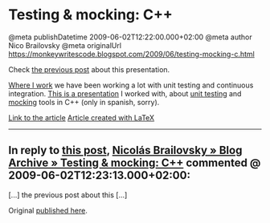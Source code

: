 # Testing &amp; mocking: C++

@meta publishDatetime 2009-06-02T12:22:00.000+02:00
@meta author Nico Brailovsky
@meta originalUrl https://monkeywritescode.blogspot.com/2009/06/testing-mocking-c.html

Check [the previous post](/blog_md/2009/0602_TestingampmockingC.md) about this presentation.

[Where I work](http://www.intraway.com) we have been working a lot with unit testing and continuous integration. [This is a presentation](https://raw.githubusercontent.com/nicolasbrailo/powerpoint_monkey/master/cpp_testing/cpp_testing_mocking.pdf) I worked with, about [unit testing](http://code.google.com/p/googletest) and [mocking](http://code.google.com/p/googlemock) tools in C++ (only in spanish, sorry).

 [Link to the article](https://raw.githubusercontent.com/nicolasbrailo/powerpoint_monkey/master/cpp_testing/cpp_testing_mocking.pdf)
[Article created with LaTeX](/search/label/LaTeX)


---
## In reply to [this post](), [Nicolás Brailovsky » Blog Archive » Testing &amp; mocking: C++](/blog_md/2009/0602_TestingampmockingC.md) commented @ 2009-06-02T12:23:13.000+02:00:

[...] the previous post about this [...]

Original [published here](/blog_md/2009/0602_TestingampmockingC.md).
